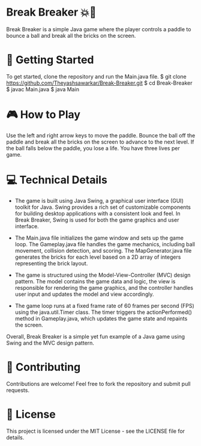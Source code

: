 # Break Breaker 💥🔨

Break Breaker is a simple Java game where the player controls a paddle to bounce a ball and break all the bricks on the screen.

# 🚀 Getting Started

To get started, clone the repository and run the Main.java file.
$ git clone https://github.com/Theyashsawarkar/Break-Breaker.git
$ cd Break-Breaker
$ javac Main.java
$ java Main

# 🎮 How to Play

Use the left and right arrow keys to move the paddle. Bounce the ball off the paddle and break all the bricks on the screen to advance to the next level. If the ball falls below the paddle, you lose a life. You have three lives per game.

# 💻 Technical Details

- The game is built using Java Swing, a graphical user interface (GUI) toolkit for Java. Swing provides a rich set of customizable components for building desktop applications with a consistent look and feel. In Break Breaker, Swing is used for both the game graphics and user interface.

- The Main.java file initializes the game window and sets up the game loop. The Gameplay.java file handles the game mechanics, including ball movement, collision detection, and scoring. The MapGenerator.java file generates the bricks for each level based on a 2D array of integers representing the brick layout.

- The game is structured using the Model-View-Controller (MVC) design pattern. The model contains the game data and logic, the view is responsible for rendering the game graphics, and the controller handles user input and updates the model and view accordingly.

- The game loop runs at a fixed frame rate of 60 frames per second (FPS) using the java.util.Timer class. The timer triggers the actionPerformed() method in Gameplay.java, which updates the game state and repaints the screen.

Overall, Break Breaker is a simple yet fun example of a Java game using Swing and the MVC design pattern.

# 🤝 Contributing

Contributions are welcome! Feel free to fork the repository and submit pull requests.

# 📝 License

This project is licensed under the MIT License - see the LICENSE file for details.
